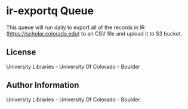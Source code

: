 ir-exportq Queue
======================

This queue will run daily to export all of the records in IR (https://scholar.colorado.edu) to an CSV file and upload it to S3 bucket.

License
-------
University Libraries - University Of Colorado - Boulder

Author Information
------------------
University Libraries - University Of Colorado - Boulder